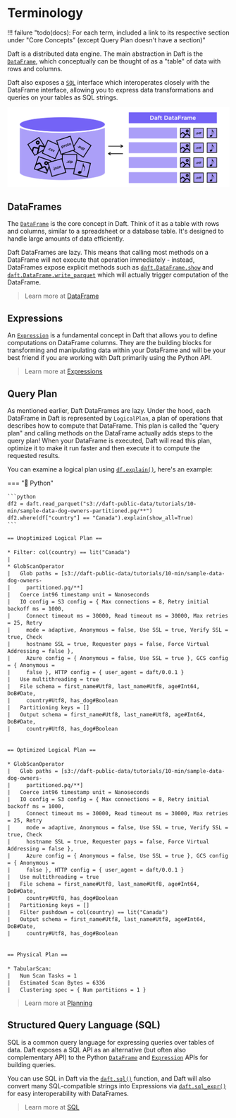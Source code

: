 # Terminology

!!! failure "todo(docs): For each term, included a link to its respective section under "Core Concepts" (except Query Plan doesn't have a section)"

Daft is a distributed data engine. The main abstraction in Daft is the [`DataFrame`](https://www.getdaft.io/projects/docs/en/stable/api_docs/doc_gen/dataframe_methods/daft.DataFrame.html#daft.DataFrame), which conceptually can be thought of as a "table" of data with rows and columns.

Daft also exposes a [`SQL`](https://www.getdaft.io/projects/docs/en/stable/user_guide/sql.html) interface which interoperates closely with the DataFrame interface, allowing you to express data transformations and queries on your tables as SQL strings.

![Daft python dataframes make it easy to load any data such as PDF documents, images, protobufs, csv, parquet and audio files into a table dataframe structure for easy querying](img/daft_diagram.png)

## DataFrames

The [`DataFrame`](https://www.getdaft.io/projects/docs/en/stable/api_docs/doc_gen/dataframe_methods/daft.DataFrame.html#daft.DataFrame) is the core concept in Daft. Think of it as a table with rows and columns, similar to a spreadsheet or a database table. It's designed to handle large amounts of data efficiently.

Daft DataFrames are lazy. This means that calling most methods on a DataFrame will not execute that operation immediately - instead, DataFrames expose explicit methods such as [`daft.DataFrame.show`](https://www.getdaft.io/projects/docs/en/stable/api_docs/doc_gen/dataframe_methods/daft.DataFrame.show.html#daft.DataFrame.show) and [`daft.DataFrame.write_parquet`](https://www.getdaft.io/projects/docs/en/stable/api_docs/doc_gen/dataframe_methods/daft.DataFrame.write_parquet.html#daft.DataFrame.write_parquet) which will actually trigger computation of the DataFrame.

> Learn more at [DataFrame](core_concepts.md#dataframe)

## Expressions

An [`Expression`](https://www.getdaft.io/projects/docs/en/stable/api_docs/expressions.html) is a fundamental concept in Daft that allows you to define computations on DataFrame columns. They are the building blocks for transforming and manipulating data within your DataFrame and will be your best friend if you are working with Daft primarily using the Python API.

> Learn more at [Expressions](core_concepts.md#expressions)

## Query Plan

As mentioned earlier, Daft DataFrames are lazy. Under the hood, each DataFrame in Daft is represented by `LogicalPlan`, a plan of operations that describes how to compute that DataFrame. This plan is called the "query plan" and calling methods on the DataFrame actually adds steps to the query plan! When your DataFrame is executed, Daft will read this plan, optimize it to make it run faster and then execute it to compute the requested results.

You can examine a logical plan using [`df.explain()`](https://www.getdaft.io/projects/docs/en/stable/api_docs/doc_gen/dataframe_methods/daft.DataFrame.explain.html#daft.DataFrame.explain), here's an example:

=== "🐍 Python"

    ```python
    df2 = daft.read_parquet("s3://daft-public-data/tutorials/10-min/sample-data-dog-owners-partitioned.pq/**")
    df2.where(df["country"] == "Canada").explain(show_all=True)
    ```

```{title="Output"}
== Unoptimized Logical Plan ==

* Filter: col(country) == lit("Canada")
|
* GlobScanOperator
|   Glob paths = [s3://daft-public-data/tutorials/10-min/sample-data-dog-owners-
|     partitioned.pq/**]
|   Coerce int96 timestamp unit = Nanoseconds
|   IO config = S3 config = { Max connections = 8, Retry initial backoff ms = 1000,
|     Connect timeout ms = 30000, Read timeout ms = 30000, Max retries = 25, Retry
|     mode = adaptive, Anonymous = false, Use SSL = true, Verify SSL = true, Check
|     hostname SSL = true, Requester pays = false, Force Virtual Addressing = false },
|     Azure config = { Anonymous = false, Use SSL = true }, GCS config = { Anonymous =
|     false }, HTTP config = { user_agent = daft/0.0.1 }
|   Use multithreading = true
|   File schema = first_name#Utf8, last_name#Utf8, age#Int64, DoB#Date,
|     country#Utf8, has_dog#Boolean
|   Partitioning keys = []
|   Output schema = first_name#Utf8, last_name#Utf8, age#Int64, DoB#Date,
|     country#Utf8, has_dog#Boolean


== Optimized Logical Plan ==

* GlobScanOperator
|   Glob paths = [s3://daft-public-data/tutorials/10-min/sample-data-dog-owners-
|     partitioned.pq/**]
|   Coerce int96 timestamp unit = Nanoseconds
|   IO config = S3 config = { Max connections = 8, Retry initial backoff ms = 1000,
|     Connect timeout ms = 30000, Read timeout ms = 30000, Max retries = 25, Retry
|     mode = adaptive, Anonymous = false, Use SSL = true, Verify SSL = true, Check
|     hostname SSL = true, Requester pays = false, Force Virtual Addressing = false },
|     Azure config = { Anonymous = false, Use SSL = true }, GCS config = { Anonymous =
|     false }, HTTP config = { user_agent = daft/0.0.1 }
|   Use multithreading = true
|   File schema = first_name#Utf8, last_name#Utf8, age#Int64, DoB#Date,
|     country#Utf8, has_dog#Boolean
|   Partitioning keys = []
|   Filter pushdown = col(country) == lit("Canada")
|   Output schema = first_name#Utf8, last_name#Utf8, age#Int64, DoB#Date,
|     country#Utf8, has_dog#Boolean


== Physical Plan ==

* TabularScan:
|   Num Scan Tasks = 1
|   Estimated Scan Bytes = 6336
|   Clustering spec = { Num partitions = 1 }
```

> Learn more at [Planning](resources/architecture.md#2-planning)

## Structured Query Language (SQL)

SQL is a common query language for expressing queries over tables of data. Daft exposes a SQL API as an alternative (but often also complementary API) to the Python [`DataFrame`](https://www.getdaft.io/projects/docs/en/stable/api_docs/doc_gen/dataframe_methods/daft.DataFrame.html#daft.DataFrame) and
[`Expression`](https://www.getdaft.io/projects/docs/en/stable/api_docs/expressions.html) APIs for building queries.

You can use SQL in Daft via the [`daft.sql()`](https://www.getdaft.io/projects/docs/en/stable/api_docs/sql.html#daft.sql) function, and Daft will also convert many SQL-compatible strings into Expressions via [`daft.sql_expr()`](https://www.getdaft.io/projects/docs/en/stable/api_docs/sql.html#daft.sql_expr) for easy interoperability with DataFrames.

> Learn more at [SQL](core_concepts.md#sql)
